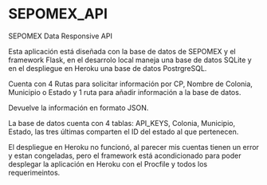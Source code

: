 # SEPOMEX_API
SEPOMEX Data Responsive API

Esta aplicación está diseñada con la base de datos de SEPOMEX y el framework Flask, en el desarrolo local maneja una base de datos SQLite
y en el despliegue en Heroku una base de datos PostrgreSQL.

Cuenta con 4 Rutas para solicitar información por CP, Nombre de Colonia, Municipio o Estado y 1 ruta para añadir información a la base de datos.

Devuelve la información en formato JSON.

La base de datos cuenta con 4 tablas: API_KEYS, Colonia, Municipio, Estado, las tres últimas comparten el ID del estado al que pertenecen.

El despliegue en Heroku no funcionó, al parecer mis cuentas tienen un error y estan congeladas, pero el framework está acondicionado para 
poder desplegar la aplicación en Heroku con el Procfile y todos los requerimeintos.
